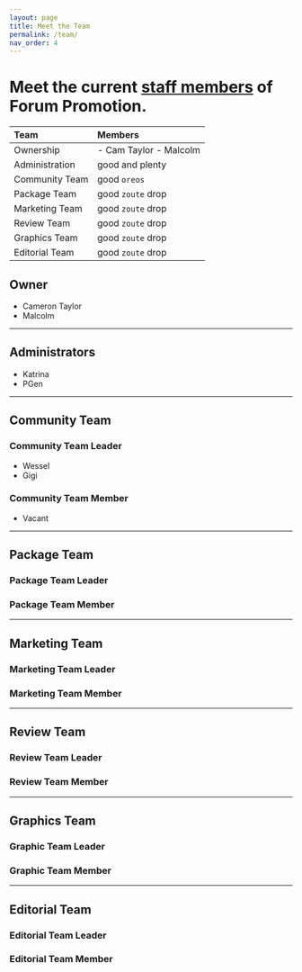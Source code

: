 ```yaml
---
layout: page
title: Meet the Team
permalink: /team/
nav_order: 4
---
```


# Meet the current [staff members](https://community.forumpromotion.net/members/?key=staff_members) of Forum Promotion.

| Team        | Members     |
|:-------------|:------------------|
| Ownership      | - Cam Taylor - Malcolm |
| Administration | good and plenty   |
| Community Team | good `oreos`      |
| Package Team   | good `zoute` drop |
| Marketing Team   | good `zoute` drop |
| Review Team   | good `zoute` drop |
| Graphics Team   | good `zoute` drop |
| Editorial Team   | good `zoute` drop |

## Owner
- Cameron Taylor
- Malcolm

----
## Administrators
- Katrina
- PGen

----
## Community Team
### Community Team Leader
- Wessel
- Gigi


### Community Team Member
- Vacant

----
## Package Team
### Package Team Leader
### Package Team Member
----
## Marketing Team
### Marketing Team Leader
### Marketing Team Member
----
## Review Team
### Review Team Leader
### Review Team Member
----
## Graphics Team
### Graphic Team Leader
### Graphic Team Member
----
## Editorial Team
### Editorial Team Leader
### Editorial Team Member
